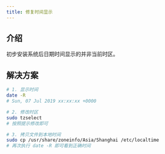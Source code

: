 ```yaml
---
title: 修复时间显示
---
```


## 介绍

初步安装系统后日期时间显示的并非当前时区。

## 解决方案

```sh
# 1. 显示时间
date -R
# Sun, 07 Jul 2019 xx:xx:xx +0000

# 2. 修改时区
sudo tzselect
# 按照提示修改即可

# 3. 拷贝文件到本地时间
sudo cp /usr/share/zoneinfo/Asia/Shanghai /etc/localtime
# 再次执行 date -R 即可看到正确时间
```